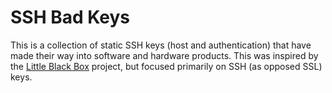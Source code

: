 # SSH Bad Keys

This is a collection of static SSH keys (host and authentication) that have made their way into software and hardware products. This was inspired by the [Little Black Box](https://code.google.com/p/littleblackbox/) project, but focused primarily on SSH (as opposed SSL) keys.

